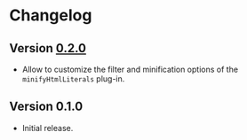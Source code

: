 # Changelog

## Version [0.2.0](https://github.com/cedx/esbuild-plugins/compare/v0.1.0...v0.2.0)
- Allow to customize the filter and minification options of the `minifyHtmlLiterals` plug-in.

## Version 0.1.0
- Initial release.
